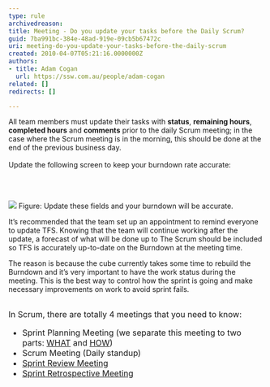 ```yaml
---
type: rule
archivedreason: 
title: Meeting - Do you update your tasks before the Daily Scrum?
guid: 7ba991bc-384e-48ad-919e-09cb5b67472c
uri: meeting-do-you-update-your-tasks-before-the-daily-scrum
created: 2010-04-07T05:21:16.0000000Z
authors:
- title: Adam Cogan
  url: https://ssw.com.au/people/adam-cogan
related: []
redirects: []

---
```



All team members must update their tasks with <b>status</b>, <b>remaining hours</b>, <b>completed hours</b> and <strong>comments</strong> prior to the daily Scrum meeting; in the case where the Scrum meeting is in the morning, this should be done at the end of the previous business day. <br>
<br>
Update the following screen to keep your burndown rate accurate&#58; 

<br><excerpt class='endintro'></excerpt><br>

  <img class="ms-rteCustom-ImageArea" src="/Management/RulesToBetterScrumUsingTFS/PublishingImages/Updatetasks.jpg" />&#160;<font class="ms-rteCustom-FigureNormal">Figure&#58; Update these fields and your burndown will be accurate.</font>
<p>It’s recommended that the team set up an appointment to remind everyone to update TFS. Knowing that the team will continue working after the update, a forecast of what will be done up to The Scrum should be included so TFS is accurately up-to-date on the Burndown at the meeting time.</p>
<p>The reason is because the cube currently takes some time to rebuild the Burndown and it’s very important to have the work status during the meeting. This is the best way to control how the sprint is going and make necessary improvements on work to avoid sprint fails.</p>
<br>
<font class="ms-rteCustom-GreyBox" size="+0">In Scrum, there are totally 4 meetings that you need to know&#58;
<ul>
    <li>Sprint Planning Meeting (we separate this meeting to two parts&#58; <a shape="rect" href="/Management/RulesToBetterScrumUsingTFS/Pages/SprintPlanning(WHAT)Meeting.aspx" title="Sprint Planning (WHAT) Meeting">WHAT</a> and <a shape="rect" href="/Management/RulesToBetterScrumUsingTFS/Pages/SprintPlanning(HOW)Meeting.aspx">HOW</a>) </li>
    <li>Scrum Meeting (Daily standup) </li>
    <li><a shape="rect" href="/Management/RulesToBetterScrumUsingTFS/Pages/SprintReviewMeeting.aspx" title="Sprint Review Meeting">Sprint Review Meeting</a> </li>
    <li><a shape="rect" href="/Management/RulesToBetterScrumUsingTFS/Pages/RetrospectiveMeeting.aspx" title="Retrospective Meeting">Sprint Retrospective Meeting</a> </li>
</ul>
</font>



